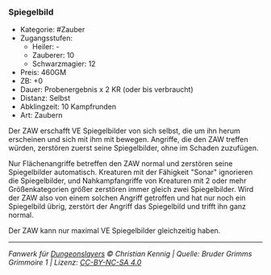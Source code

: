 ### Spiegelbild

- Kategorie: #Zauber
- Zugangsstufen:
  - Heiler: -
  - Zauberer: 10
  - Schwarzmagier: 12
- Preis: 460GM
- ZB: +0
- Dauer: Probenergebnis x 2 KR (oder bis verbraucht)
- Distanz: Selbst
- Abklingzeit: 10 Kampfrunden
- Art: Zaubern



Der ZAW erschafft VE Spiegelbilder von sich selbst, die um ihn herum erscheinen und sich mit ihm mit bewegen. Angriffe, die den ZAW treffen würden, zerstören zuerst seine Spiegelbilder, ohne im Schaden zuzufügen.

Nur Flächenangriffe betreffen den ZAW normal und zerstören seine Spiegelbilder automatisch. Kreaturen mit der Fähigkeit "Sonar" ignorieren die Spiegelbilder, und Nahkampfangriffe von Kreaturen mit 2 oder mehr Größenkategorien größer zerstören immer gleich zwei Spiegelbilder. Wird der ZAW also von einem solchen Angriff getroffen und hat nur noch ein Spiegelbild übrig, zerstört der Angriff das Spiegelbild und trifft ihn ganz normal.

Der ZAW kann nur maximal VE Spiegelbilder gleichzeitig haben.

---

_Fanwerk für [Dungeonslayers](https://www.dungeonslayers.net/) © Christian Kennig | Quelle: Bruder Grimms Grimmoire 1 | Lizenz: [CC-BY-NC-SA 4.0](https://creativecommons.org/licenses/by-nc-sa/4.0/deed.de)_
